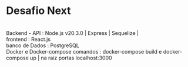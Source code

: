 <h1>Desafio Next</h1>
<br>
Backend - API  : Node.js v20.3.0 | Express | Sequelize | 
<br>
frontend : React.js
<br>
banco de Dados : PostgreSQL
<br> 
Docker e Docker-compose
comandos : docker-compose build e docker-compose up | na raiz
portas localhost:3000 
<br>
